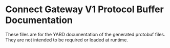 # Connect Gateway V1 Protocol Buffer Documentation

These files are for the YARD documentation of the generated protobuf files.
They are not intended to be required or loaded at runtime.
